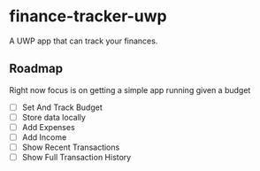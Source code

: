 # finance-tracker-uwp
A UWP app that can track your finances.

## Roadmap
Right now focus is on getting a simple app running given a budget
- [ ] Set And Track Budget
- [ ] Store data locally
- [ ] Add Expenses
- [ ] Add Income
- [ ] Show Recent Transactions
- [ ] Show Full Transaction History
